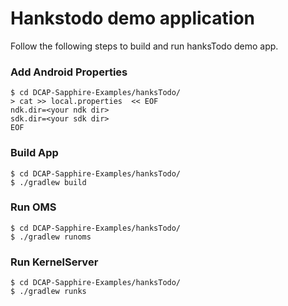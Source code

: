 # Hankstodo demo application

Follow the following steps to build and run hanksTodo demo app.

### Add Android Properties
```shell
$ cd DCAP-Sapphire-Examples/hanksTodo/
> cat >> local.properties  << EOF
ndk.dir=<your ndk dir>
sdk.dir=<your sdk dir>
EOF
```

### Build App
```
$ cd DCAP-Sapphire-Examples/hanksTodo/
$ ./gradlew build
```

### Run OMS
```
$ cd DCAP-Sapphire-Examples/hanksTodo/
$ ./gradlew runoms
```

### Run KernelServer
```
$ cd DCAP-Sapphire-Examples/hanksTodo/
$ ./gradlew runks
```
